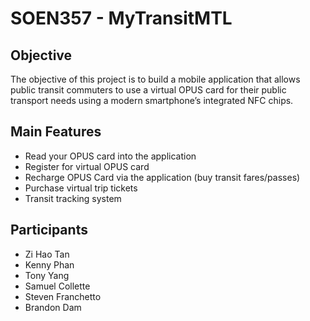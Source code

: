 # SOEN357 - MyTransitMTL

## Objective
The objective of this project is to build a mobile application that allows public transit commuters to use a virtual OPUS card for their public transport needs using a modern smartphone’s integrated NFC chips.

## Main Features
- Read your OPUS card into the application
- Register for virtual OPUS card
- Recharge OPUS Card via the application (buy transit fares/passes)
- Purchase virtual trip tickets
- Transit tracking system 


## Participants
- Zi Hao Tan
- Kenny Phan
- Tony Yang
- Samuel Collette
- Steven Franchetto
- Brandon Dam
